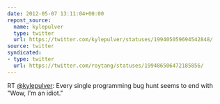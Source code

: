 ```yaml
---
date: 2012-05-07 13:11:04+00:00
repost_source:
  name: kylepulver
  type: twitter
  url: https://twitter.com/kylepulver/statuses/199405059694542848/
source: twitter
syndicated:
- type: twitter
  url: https://twitter.com/roytang/statuses/199486506472185856/
---
```


RT [@kylepulver](https://twitter.com/kylepulver/): Every single programming bug hunt seems to end with "Wow, I'm an idiot."